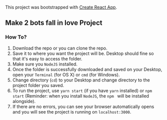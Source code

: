 This project was bootstrapped with [Create React App](https://github.com/facebook/create-react-app).

## Make 2 bots fall in love Project

### How To?

1. Download the repo or you can clone the repo.
2. Save it to where you want the project will be. Desktop should fine so that it's easy to access the folder.
3. Make sure you `NodeJS` installed.
4. Once the folder is successfully downloaded and saved on your Desktop, open your `Terminal` (for OS X) or `cmd` (for Windows).
5. Change directory (`cd`) to your Desktop and change directory to the project folder you saved.
6. To run the project, use `yarn start` (if you have `yarn` installed) or `npm start` (Reminder: when you install `NodeJS`, the `npm ` will be installed alongside).
7. If there are no errors, you can see your browser automatically opens and you will see the project is running on `localhost:3000`.
